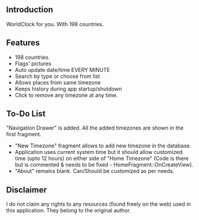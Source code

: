 Introduction
----------------
WorldClock for you. With 198 countries.

Features
----------------
+ 198 countries.
+ Flags' pictures
+ Auto update date/time EVERY MINUTE
+ Search by type or choose from list
+ Allows places from same timezone
+ Keeps history during app startup/shutdown
+ Click to remove any timezone at any time.

To-Do List
----------------
"Navigation Drawer" is added. All the added timezones are shown in the first fragment.

+ "New Timezone" fragment allows to add new timezone in the database.
+ Application uses current system time but it should allow customized time (upto 12 hours) on either side of "Home Timezone" (Code is there but is commented & needs to be fixed - HomeFragment::OnCreateView).
+ "About" remains blank. Can/Should be customized as per needs.


Disclaimer
---------------
I do not claim any rights to any resources (found freely on the web) used in this application. They belong to the original author.